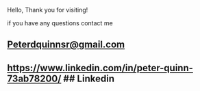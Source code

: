 Hello, Thank you for visiting!

if you have any questions contact me

## Peterdquinnsr@gmail.com ##

## https://www.linkedin.com/in/peter-quinn-73ab78200/ ## Linkedin 



